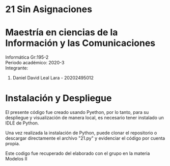 # 21 Sin Asignaciones
# Maestría en ciencias de la Información y las Comunicaciones

Informática Gr:195-2 <br>
Periodo académico: 2020-3 <br>
Integrante: 
<ol>
<li>Daniel David Leal Lara - 20202495012</li>
</ol>

# Instalación y Despliegue
El presente código fue creado usando Pyethon, por lo tanto, para su despliegue y visualización de manera local, es necesario tener instalado un IDLE de Python.

Una vez realizada la instalación de Python, puede clonar el repositorio o descargar directamente el archivo "21.py" y evidenciar el código por cuenta propia. <br>

Este codigo fue recuperado del elaborado con el grupo en la materia Modelos II 
